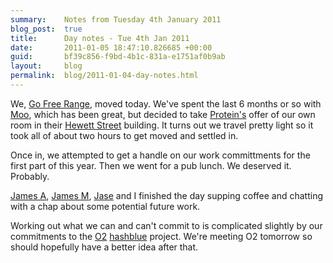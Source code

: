 ```yaml
---
summary:    Notes from Tuesday 4th January 2011
blog_post:  true
title:      Day notes - Tue 4th Jan 2011
date:       2011-01-05 18:47:10.826685 +00:00
guid:       bf39c856-f9bd-4b1c-831a-e1751af0b9ab
layout:     blog
permalink:  blog/2011-01-04-day-notes.html
---
```

We, [Go Free Range](http://gofreerange.com), moved today.  We've spent the last 6 months or so with [Moo](http://uk.moo.com/), which has been great, but decided to take [Protein's](http://prote.in/) offer of our own room in their [Hewett Street](http://gofreerange.com/#contact) building.  It turns out we travel pretty light so it took all of about two hours to get moved and settled in.

Once in, we attempted to get a handle on our work committments for the first part of this year.  Then we went for a pub lunch.  We deserved it.  Probably.

[James A](http://interblah.net/), [James M](http://jamesmead.org/), [Jase](http://jasoncale.com/) and I finished the day supping coffee and chatting with a chap about some potential future work.

Working out what we can and can't commit to is complicated slightly by our commitments to the [O2](http://www.o2.co.uk/) [hashblue](https://hashblue.com/) project.  We're meeting O2 tomorrow so should hopefully have a better idea after that.
